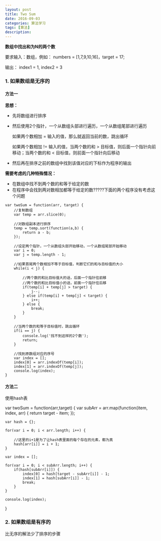```yaml
---
layout: post
title: Two Sum
date: 2016-09-03
categories: 算法学习
tags: [算法]
description: 
---
```


**数组中找出和为N的两个数**

要求输入：数组，例如： numbers = [1,7,9,10,16]，target = 17;

输出： index1 = 1, index2 = 3

### 1. 如果数组是无序的

#### 方法一

**思想：**

- 先将数组进行排序
- 然后使用2个指针，一个从数组头部进行遍历，一个从数组尾部进行遍历

	如果两个数相加 = 输入的值，那么就返回当前的数，跳出循环

	如果两个数相加 != 输入的值，当两个数的和 > 目标值，则后面一个指针向前移动；当两个数的和 < 目标值，则前面一个指针向后移动

- 然后再在排序之前的数组中找到该值对应的下标作为程序的输出

**需要考虑的几种特殊情况：**

- 在数组中找不到两个数的和等于给定的数
- 在程序中会找到两对数相加都等于给定的数?????下面的两个程序没有考虑这个问题

```
var twoSum = function(arr, target) {
	//复制数组
	var temp = arr.slice(0);
	
	//对数组副本进行排序
	temp = temp.sort(function(a,b) {
		return a - b;
	});
	
	//设定两个指针，一个从数组头部开始移动，一个从数组尾部开始移动
	var i = 0;
	var j = temp.length - 1;

	//如果首尾两个数相加不等于目标值，判断它们的和与目标值的大小
	while(i < j) {

		//两个数的和比目标值大的话，后面一个指针往前移
		//两个数的和比目标值小的话，前面一个指针往后移
		if(temp[i] + temp[j] > target) {
			j--;
		} else if(temp[i] + temp[j] < target) {
			i++;
		} else {
			break;
		}
	}
	
	//当两个数的和等于目标值时，跳出循环
	if(i == j) {		
		console.log('找不到这样的2个数');
		return;
	}
	
	//找到原数组对应的序号
	var index = [];
	index[0] = arr.indexOf(temp[i]);
	index[1] = arr.indexOf(temp[j]);
	console.log(index);
}
```

#### 方法二

使用hash表


var twoSum = function(arr,target) {
	var subArr = arr.map(function(item, index, arr) {
		return target - item;
	});
	
	var hash = {};
	
	for(var i = 0; i < arr.length; i++) {
	
		//这里的i+1是为了让hash表里面的每个存在的元素，都为真
		hash[arr[i]] = i + 1;
	}
	
	var index = [];

	for(var i = 0; i < subArr.length; i++) {
		if(hash[subArr[i]]) {
			index[0] = hash[target - subArr[i]] - 1;
			index[1] = hash[subArr[i]] - 1;
			break;
		}
	}

	console.log(index);

}


### 2. 如果数组是有序的

比无序的解法少了排序的步骤